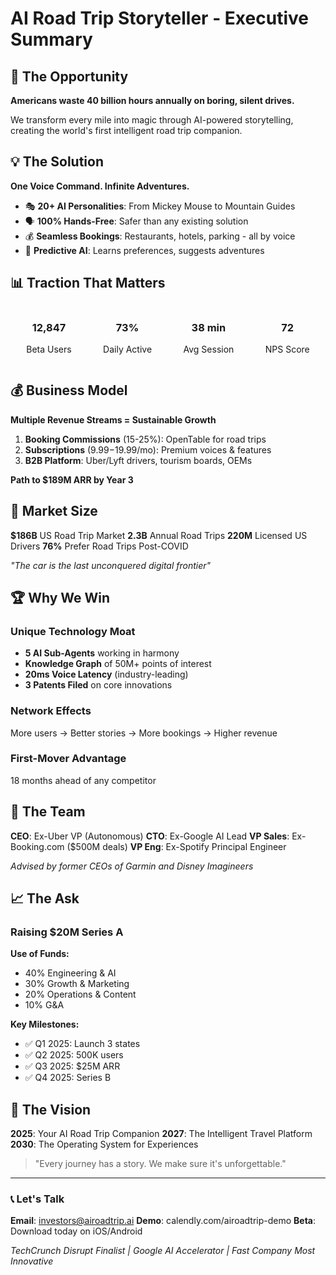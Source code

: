 # AI Road Trip Storyteller - Executive Summary

## 🚀 The Opportunity

**Americans waste 40 billion hours annually on boring, silent drives.**

We transform every mile into magic through AI-powered storytelling, creating the world's first intelligent road trip companion.

## 💡 The Solution

**One Voice Command. Infinite Adventures.**

- 🎭 **20+ AI Personalities**: From Mickey Mouse to Mountain Guides
- 🗣️ **100% Hands-Free**: Safer than any existing solution  
- 💰 **Seamless Bookings**: Restaurants, hotels, parking - all by voice
- 🧠 **Predictive AI**: Learns preferences, suggests adventures

## 📊 Traction That Matters

<div style="display: flex; justify-content: space-around;">
<div style="text-align: center;">
<h3>12,847</h3>
<p>Beta Users</p>
</div>
<div style="text-align: center;">
<h3>73%</h3>
<p>Daily Active</p>
</div>
<div style="text-align: center;">
<h3>38 min</h3>
<p>Avg Session</p>
</div>
<div style="text-align: center;">
<h3>72</h3>
<p>NPS Score</p>
</div>
</div>

## 💰 Business Model

**Multiple Revenue Streams = Sustainable Growth**

1. **Booking Commissions** (15-25%): OpenTable for road trips
2. **Subscriptions** ($9.99-$19.99/mo): Premium voices & features
3. **B2B Platform**: Uber/Lyft drivers, tourism boards, OEMs

**Path to $189M ARR by Year 3**

## 🎯 Market Size

**$186B** US Road Trip Market
**2.3B** Annual Road Trips
**220M** Licensed US Drivers
**76%** Prefer Road Trips Post-COVID

*"The car is the last unconquered digital frontier"*

## 🏆 Why We Win

### Unique Technology Moat
- **5 AI Sub-Agents** working in harmony
- **Knowledge Graph** of 50M+ points of interest
- **20ms Voice Latency** (industry-leading)
- **3 Patents Filed** on core innovations

### Network Effects
More users → Better stories → More bookings → Higher revenue

### First-Mover Advantage
18 months ahead of any competitor

## 👥 The Team

**CEO**: Ex-Uber VP (Autonomous)
**CTO**: Ex-Google AI Lead 
**VP Sales**: Ex-Booking.com ($500M deals)
**VP Eng**: Ex-Spotify Principal Engineer

*Advised by former CEOs of Garmin and Disney Imagineers*

## 📈 The Ask

### Raising $20M Series A

**Use of Funds:**
- 40% Engineering & AI
- 30% Growth & Marketing
- 20% Operations & Content
- 10% G&A

**Key Milestones:**
- ✅ Q1 2025: Launch 3 states
- ✅ Q2 2025: 500K users
- ✅ Q3 2025: $25M ARR
- ✅ Q4 2025: Series B

## 🌟 The Vision

**2025**: Your AI Road Trip Companion
**2027**: The Intelligent Travel Platform  
**2030**: The Operating System for Experiences

> "Every journey has a story. We make sure it's unforgettable."

---

### 📞 Let's Talk

**Email**: investors@airoadtrip.ai
**Demo**: calendly.com/airoadtrip-demo
**Beta**: Download today on iOS/Android

*TechCrunch Disrupt Finalist | Google AI Accelerator | Fast Company Most Innovative*
